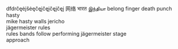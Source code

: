 dfdrčęėįšėęčęįčęįčęįčęį
网络
भारत
இந்தியா
belong finger death punch <br>
hasty <br>
mike hasty walls jericho <br>
jägermeister rules <br>
rules bands follow performing jägermeister stage <br>
approach 
